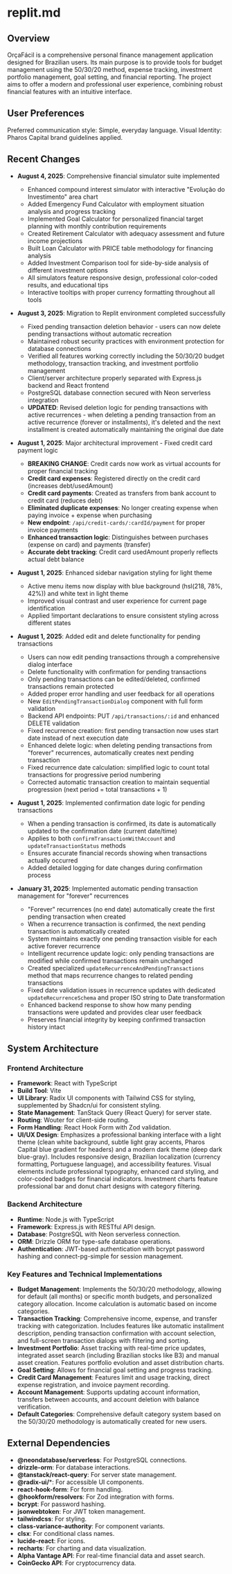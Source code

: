 # replit.md

## Overview

OrçaFácil is a comprehensive personal finance management application designed for Brazilian users. Its main purpose is to provide tools for budget management using the 50/30/20 method, expense tracking, investment portfolio management, goal setting, and financial reporting. The project aims to offer a modern and professional user experience, combining robust financial features with an intuitive interface.

## User Preferences

Preferred communication style: Simple, everyday language.
Visual Identity: Pharos Capital brand guidelines applied.

## Recent Changes

- **August 4, 2025**: Comprehensive financial simulator suite implemented
  - Enhanced compound interest simulator with interactive "Evolução do Investimento" area chart
  - Added Emergency Fund Calculator with employment situation analysis and progress tracking
  - Implemented Goal Calculator for personalized financial target planning with monthly contribution requirements
  - Created Retirement Calculator with adequacy assessment and future income projections
  - Built Loan Calculator with PRICE table methodology for financing analysis
  - Added Investment Comparison tool for side-by-side analysis of different investment options
  - All simulators feature responsive design, professional color-coded results, and educational tips
  - Interactive tooltips with proper currency formatting throughout all tools

- **August 3, 2025**: Migration to Replit environment completed successfully
  - Fixed pending transaction deletion behavior - users can now delete pending transactions without automatic recreation
  - Maintained robust security practices with environment protection for database connections
  - Verified all features working correctly including the 50/30/20 budget methodology, transaction tracking, and investment portfolio management
  - Client/server architecture properly separated with Express.js backend and React frontend
  - PostgreSQL database connection secured with Neon serverless integration
  - **UPDATED**: Revised deletion logic for pending transactions with active recurrences - when deleting a pending transaction from an active recurrence (forever or installments), it's deleted and the next installment is created automatically maintaining the original due date

- **August 1, 2025**: Major architectural improvement - Fixed credit card payment logic
  - **BREAKING CHANGE**: Credit cards now work as virtual accounts for proper financial tracking
  - **Credit card expenses**: Registered directly on the credit card (increases debt/usedAmount)
  - **Credit card payments**: Created as transfers from bank account to credit card (reduces debt)
  - **Eliminated duplicate expenses**: No longer creating expense when paying invoice + expense when purchasing
  - **New endpoint**: `/api/credit-cards/:cardId/payment` for proper invoice payments
  - **Enhanced transaction logic**: Distinguishes between purchases (expense on card) and payments (transfer)
  - **Accurate debt tracking**: Credit card usedAmount properly reflects actual debt balance

- **August 1, 2025**: Enhanced sidebar navigation styling for light theme
  - Active menu items now display with blue background (hsl(218, 78%, 42%)) and white text in light theme
  - Improved visual contrast and user experience for current page identification
  - Applied !important declarations to ensure consistent styling across different states

- **August 1, 2025**: Added edit and delete functionality for pending transactions
  - Users can now edit pending transactions through a comprehensive dialog interface
  - Delete functionality with confirmation for pending transactions
  - Only pending transactions can be edited/deleted, confirmed transactions remain protected
  - Added proper error handling and user feedback for all operations
  - New `EditPendingTransactionDialog` component with full form validation
  - Backend API endpoints: PUT `/api/transactions/:id` and enhanced DELETE validation
  - Fixed recurrence creation: first pending transaction now uses start date instead of next execution date
  - Enhanced delete logic: when deleting pending transactions from "forever" recurrences, automatically creates next pending transaction
  - Fixed recurrence date calculation: simplified logic to count total transactions for progressive period numbering
  - Corrected automatic transaction creation to maintain sequential progression (next period = total transactions + 1)

- **August 1, 2025**: Implemented confirmation date logic for pending transactions
  - When a pending transaction is confirmed, its date is automatically updated to the confirmation date (current date/time)
  - Applies to both `confirmTransactionWithAccount` and `updateTransactionStatus` methods
  - Ensures accurate financial records showing when transactions actually occurred
  - Added detailed logging for date changes during confirmation process

- **January 31, 2025**: Implemented automatic pending transaction management for "forever" recurrences
  - "Forever" recurrences (no end date) automatically create the first pending transaction when created
  - When a recurrence transaction is confirmed, the next pending transaction is automatically created
  - System maintains exactly one pending transaction visible for each active forever recurrence
  - Intelligent recurrence update logic: only pending transactions are modified while confirmed transactions remain unchanged
  - Created specialized `updateRecurrenceAndPendingTransactions` method that maps recurrence changes to related pending transactions
  - Fixed date validation issues in recurrence updates with dedicated `updateRecurrenceSchema` and proper ISO string to Date transformation
  - Enhanced backend response to show how many pending transactions were updated and provides clear user feedback
  - Preserves financial integrity by keeping confirmed transaction history intact

## System Architecture

### Frontend Architecture
- **Framework**: React with TypeScript
- **Build Tool**: Vite
- **UI Library**: Radix UI components with Tailwind CSS for styling, supplemented by Shadcn/ui for consistent styling.
- **State Management**: TanStack Query (React Query) for server state.
- **Routing**: Wouter for client-side routing.
- **Form Handling**: React Hook Form with Zod validation.
- **UI/UX Design**: Emphasizes a professional banking interface with a light theme (clean white background, subtle light gray accents, Pharos Capital blue gradient for headers) and a modern dark theme (deep dark blue-gray). Includes responsive design, Brazilian localization (currency formatting, Portuguese language), and accessibility features. Visual elements include professional typography, enhanced card styling, and color-coded badges for financial indicators. Investment charts feature professional bar and donut chart designs with category filtering.

### Backend Architecture
- **Runtime**: Node.js with TypeScript
- **Framework**: Express.js with RESTful API design.
- **Database**: PostgreSQL with Neon serverless connection.
- **ORM**: Drizzle ORM for type-safe database operations.
- **Authentication**: JWT-based authentication with bcrypt password hashing and connect-pg-simple for session management.

### Key Features and Technical Implementations
- **Budget Management**: Implements the 50/30/20 methodology, allowing for default (all months) or specific month budgets, and personalized category allocation. Income calculation is automatic based on income categories.
- **Transaction Tracking**: Comprehensive income, expense, and transfer tracking with categorization. Includes features like automatic installment description, pending transaction confirmation with account selection, and full-screen transaction dialogs with filtering and sorting.
- **Investment Portfolio**: Asset tracking with real-time price updates, integrated asset search (including Brazilian stocks like B3) and manual asset creation. Features portfolio evolution and asset distribution charts.
- **Goal Setting**: Allows for financial goal setting and progress tracking.
- **Credit Card Management**: Features limit and usage tracking, direct expense registration, and invoice payment recording.
- **Account Management**: Supports updating account information, transfers between accounts, and account deletion with balance verification.
- **Default Categories**: Comprehensive default category system based on the 50/30/20 methodology is automatically created for new users.

## External Dependencies

- **@neondatabase/serverless**: For PostgreSQL connections.
- **drizzle-orm**: For database interactions.
- **@tanstack/react-query**: For server state management.
- **@radix-ui/***: For accessible UI components.
- **react-hook-form**: For form handling.
- **@hookform/resolvers**: For Zod integration with forms.
- **bcrypt**: For password hashing.
- **jsonwebtoken**: For JWT token management.
- **tailwindcss**: For styling.
- **class-variance-authority**: For component variants.
- **clsx**: For conditional class names.
- **lucide-react**: For icons.
- **recharts**: For charting and data visualization.
- **Alpha Vantage API**: For real-time financial data and asset search.
- **CoinGecko API**: For cryptocurrency data.